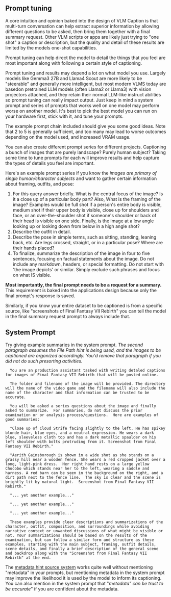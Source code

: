 ## Prompt tuning

A core intuition and opinion baked into the design of VLM Caption is that multi-turn conversation can help extract superior information by allowing different questions to be asked, then bring them together with a final summary request.  Other VLM scripts or apps are likely just trying to "one shot" a caption or description, but the quality and detail of these results are limited by the models one-shot capabilities.

Prompt tuning can help direct the model to detail the things that you feel are most important along with following a certain style of captioning. 

Prompt tuning and results may depend a lot on what model you use.  Largely models like Gemma3 27B and Llama4 Scout are more likely to be "steerable" and generally more intelligent, but most modern VLMS today are basedon pretrained LLM models (often Llama2 or Llama3) with vision projectors attached, and they retain their normal LLM-like instruct abilities so prompt tuning can really impact output.  Just keep in mind a system prompt and series of prompts that works well on one model may perform worse on another model.  It's best to pick the best model you can run on your hardware first, stick with it, and tune your prompts.

The example prompt chain included should give you some good ideas. Note that 2 to 5 is generally sufficient, and too many may lead to worse outcomes depending on the model used, and increased VRAM usage. 

You can also create different prompt series for different projects.  Captioning a bunch of images that are purely landscape? Purely human subject?  Taking some time to tune prompts for each will improve results and help capture the types of details you feel are important.

Here's an example prompt series if you know the *images are primary of single human/character subjects* and want to gather certain information about framing, outfits, and pose:

1. For this query answer briefly.  What is the central focus of the image?  Is it a close up of a particular body part? Also, What is the framing of the image?  Examples would be full shot if a person's entire body is visible, medium shot if their upper body is visible, close up for shoulders and face, or an over-the-shoulder shot if someone's shoulder or back of their head is visible on one side.  Finally, is the image at a low angle looking up or looking down from below in a high angle shot?
2. Describe the outfit in detail. 
3. Describe the pose in simple terms, such as sitting, standing, leaning back, etc.  Are legs crossed, straight, or in a particular pose?  Where are their hands placed?
4. To finalize, summarize the description of the image in four to five sentences, focusing on factual statements about the image. Do not include any markdown, headers, or special formatting. Do not start with 'the image depicts' or similar.  Simply exclude such phrases and focus on what IS visible.

**Most importantly, the final prompt needs to be a request for a summary.** This requirement is baked into the applications design because only the final prompt's response is saved.

Similarly, if you know your entire dataset to be captioned is from a specific source, like "screenshots of Final Fantasy VII Rebirth" you can tell the model in the final summary request prompt to always include that.  

## System Prompt

Try giving example summaries in the system prompt. *The second paragraph assumes the File Path hint is being used, and the images to be captioned are organized accordingly. You'd remove that paragraph if you did not do such presorting activities.*

      You are an production assistant tasked with writing detaled captions for images of Final Fantasy VII Rebirth that will be posted online. 

      The folder and filename of the image will be provided. The directory will the name of the video game and the filename will also include the name of the character and that information can be trusted to be accurate.

      You will be asked a series questions about the image and finally asked to summarize.  For summaries, do not discuss the prior examination or or analysis process/questions.  Here are examples of good summaries:

      "Close up of Cloud Strife facing slightly to the left. He has spikey blonde hair, blue eyes, and a neutral expression. He wears a dark blue, sleeveless cloth top and has a dark metallic spaulder on his left shoulder with bolts protruding from it. Screenshot from Final Fantasy VII Rebirth."

      "Aerith Gainsborough is shown in a wide shot as she stands on a grassy hill near a wooden fence. She wears a red cropped jacket over a long, light-pink dress.  Her right hand rests on a large yellow Chocobo which stands near her to the left, wearing a saddle and harness. A red barn can be seen in the background on the right, and a dirt path next to the fence line.  The sky is clear and the scene is brightly lit by natural light.  Screenshot from Final Fantasy VII Rebirth."

      "... yet another example..."

      "... yet another example..."

      "... yet another example..."

      These examples provide clear descriptions and summarizations of the character, outfit, composition, and surroundings while avoiding narrative context or unwanted discussions of what might be visible or not. Your summarizations should be based on the results of the examination, but can follow a similar form and structure as these examples, starting with the main subject, framing, outfit details, scene details, and finally a brief description of the general scene and backdrop along with the "Screenshot from Final Fantasy VII Rebirth" at the end.

The [metadata hint source system](HINTSOURCES.md) works quite well without mentioning "metadata" in your prompts, but mentioning metadata in the system prompt may improve the likelihood it is used by the model to inform its captioning.  You can also mention in the system prompt that "*metadata" can be trust to be accurate*" if you are confident about the metadata.